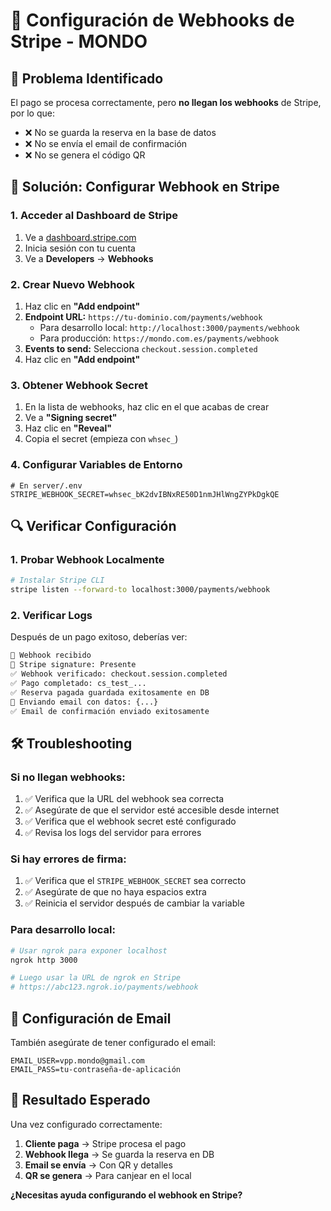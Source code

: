 # 🔗 Configuración de Webhooks de Stripe - MONDO

## 🔧 Problema Identificado

El pago se procesa correctamente, pero **no llegan los webhooks** de Stripe, por lo que:
- ❌ No se guarda la reserva en la base de datos
- ❌ No se envía el email de confirmación
- ❌ No se genera el código QR

## 🚀 Solución: Configurar Webhook en Stripe

### **1. Acceder al Dashboard de Stripe**
1. Ve a [dashboard.stripe.com](https://dashboard.stripe.com)
2. Inicia sesión con tu cuenta
3. Ve a **Developers** → **Webhooks**

### **2. Crear Nuevo Webhook**
1. Haz clic en **"Add endpoint"**
2. **Endpoint URL:** `https://tu-dominio.com/payments/webhook`
   - Para desarrollo local: `http://localhost:3000/payments/webhook`
   - Para producción: `https://mondo.com.es/payments/webhook`
3. **Events to send:** Selecciona `checkout.session.completed`
4. Haz clic en **"Add endpoint"**

### **3. Obtener Webhook Secret**
1. En la lista de webhooks, haz clic en el que acabas de crear
2. Ve a **"Signing secret"**
3. Haz clic en **"Reveal"**
4. Copia el secret (empieza con `whsec_`)

### **4. Configurar Variables de Entorno**
```env
# En server/.env
STRIPE_WEBHOOK_SECRET=whsec_bK2dvIBNxRE50D1nmJHlWngZYPkDgkQE
```

## 🔍 Verificar Configuración

### **1. Probar Webhook Localmente**
```bash
# Instalar Stripe CLI
stripe listen --forward-to localhost:3000/payments/webhook
```

### **2. Verificar Logs**
Después de un pago exitoso, deberías ver:
```bash
🔧 Webhook recibido
🔧 Stripe signature: Presente
✅ Webhook verificado: checkout.session.completed
✅ Pago completado: cs_test_...
✅ Reserva pagada guardada exitosamente en DB
📧 Enviando email con datos: {...}
✅ Email de confirmación enviado exitosamente
```

## 🛠️ Troubleshooting

### **Si no llegan webhooks:**
1. ✅ Verifica que la URL del webhook sea correcta
2. ✅ Asegúrate de que el servidor esté accesible desde internet
3. ✅ Verifica que el webhook secret esté configurado
4. ✅ Revisa los logs del servidor para errores

### **Si hay errores de firma:**
1. ✅ Verifica que el `STRIPE_WEBHOOK_SECRET` sea correcto
2. ✅ Asegúrate de que no haya espacios extra
3. ✅ Reinicia el servidor después de cambiar la variable

### **Para desarrollo local:**
```bash
# Usar ngrok para exponer localhost
ngrok http 3000

# Luego usar la URL de ngrok en Stripe
# https://abc123.ngrok.io/payments/webhook
```

## 📧 Configuración de Email

También asegúrate de tener configurado el email:
```env
EMAIL_USER=vpp.mondo@gmail.com
EMAIL_PASS=tu-contraseña-de-aplicación
```

## 🎯 Resultado Esperado

Una vez configurado correctamente:
1. **Cliente paga** → Stripe procesa el pago
2. **Webhook llega** → Se guarda la reserva en DB
3. **Email se envía** → Con QR y detalles
4. **QR se genera** → Para canjear en el local

**¿Necesitas ayuda configurando el webhook en Stripe?** 